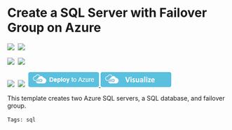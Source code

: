 # Create a SQL Server with Failover Group on Azure

<IMG SRC="https://azbotstorage.blob.core.windows.net/badges/101-sql-with-failover-group/PublicLastTestDate.svg" />&nbsp;
<IMG SRC="https://azbotstorage.blob.core.windows.net/badges/101-sql-with-failover-group/PublicDeployment.svg" />&nbsp;

<IMG SRC="https://azbotstorage.blob.core.windows.net/badges/101-sql-with-failover-group/FairfaxLastTestDate.svg" />&nbsp;
<IMG SRC="https://azbotstorage.blob.core.windows.net/badges/101-sql-with-failover-group/FairfaxDeployment.svg" />&nbsp;

<IMG SRC="https://azbotstorage.blob.core.windows.net/badges/101-sql-with-failover-group/BestPracticeResult.svg" />&nbsp;
<IMG SRC="https://azbotstorage.blob.core.windows.net/badges/101-sql-with-failover-group/CredScanResult.svg" />&nbsp;
<a href="https://portal.azure.com/#create/Microsoft.Template/uri/https%3A%2F%2Fraw.githubusercontent.com%2FAzure%2Fazure-quickstart-templates%2Fmaster%2F101-sql-with-failover-group%2Fazuredeploy.json" target="_blank">
    <img src="https://raw.githubusercontent.com/Azure/azure-quickstart-templates/master/1-CONTRIBUTION-GUIDE/images/deploytoazure.png"/>
</a>
<a href="http://armviz.io/#/?load=https%3A%2F%2Fraw.githubusercontent.com%2FAzure%2Fazure-quickstart-templates%2Fmaster%2F101-sql-with-failover-group%2Fazuredeploy.json" target="_blank">
    <img src="https://raw.githubusercontent.com/Azure/azure-quickstart-templates/master/1-CONTRIBUTION-GUIDE/images/visualizebutton.png"/>
</a>

This template creates two Azure SQL servers, a SQL database, and failover group.

`Tags: sql`
